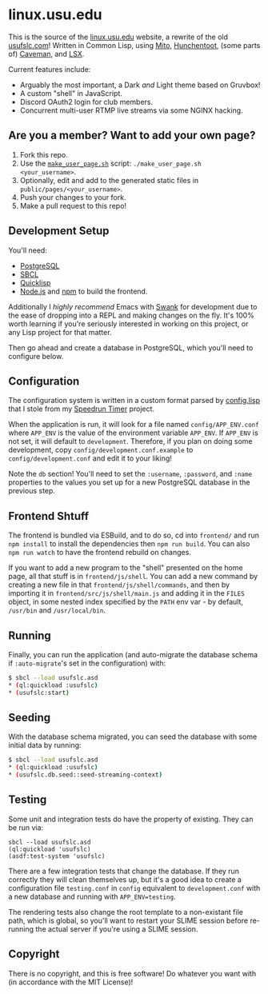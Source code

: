 # linux.usu.edu

This is the source of the [linux.usu.edu](linux.usu.edu) website, a rewrite of the old [usufslc.com](https://github.com/USUFSLC/usufslc-elixir)! Written in Common Lisp, using [Mito](https://github.com/fukamachi/mito), [Hunchentoot](https://edicl.github.io/hunchentoot/), (some parts of) [Caveman](https://github.com/fukamachi/caveman), and [LSX](https://github.com/fukamachi/lsx).

Current features include:

- Arguably the most important, a Dark _and_ Light theme based on Gruvbox!
- A custom "shell" in JavaScript.
- Discord OAuth2 login for club members.
- Concurrent multi-user RTMP live streams via some NGINX hacking.

## Are you a member? Want to add your own page?

1. Fork this repo.
2. Use the [`make_user_page.sh`](./make_user_page.sh) script: `./make_user_page.sh <your_username>`.
3. Optionally, edit and add to the generated static files in `public/pages/<your_username>`.
4. Push your changes to your fork.
5. Make a pull request to this repo!

## Development Setup

You'll need:

- [PostgreSQL](https://www.postgresql.org/)
- [SBCL](http://www.sbcl.org/)
- [Quicklisp](https://www.quicklisp.org/beta/)
- [Node.js](https://nodejs.org/en/) and [npm](https://www.npmjs.com/) to build the frontend.

Additionally I _highly recommend_ Emacs with [Swank](https://quickref.common-lisp.net/swank.html) for development due to the ease of dropping into a REPL and making changes on the fly. It's 100% worth learning if you're seriously interested in working on this project, or any Lisp project for that matter.

Then go ahead and create a database in PostgreSQL, which you'll need to configure below.

## Configuration

The configuration system is written in a custom format parsed by [config.lisp](src/config/parser.lisp) that I stole from my [Speedrun Timer](https://github.com/Simponic/speedrun-timer) project.

When the application is run, it will look for a file named `config/APP_ENV.conf` where `APP_ENV` is the value of the environment variable `APP_ENV`. If `APP_ENV` is not set, it will default to `development`. Therefore, if you plan on doing some development, copy `config/development.conf.example` to `config/development.conf` and edit it to your liking!

Note the `db` section! You'll need to set the `:username`, `:password`, and `:name` properties to the values you set up for a new PostgreSQL database in the previous step.

## Frontend Shtuff

The frontend is bundled via ESBuild, and to do so, cd into `frontend/` and run `npm install` to install the dependencies then `npm run build`. You can also `npm run watch` to have the frontend rebuild on changes.

If you want to add a new program to the "shell" presented on the home page, all that stuff is in `frontend/js/shell`. You can add a new command by creating a new file in that `frontend/js/shell/commands`, and then by importing it in `frontend/src/js/shell/main.js` and adding it in the `FILES` object, in some nested index specified by the `PATH` env var - by default, `/usr/bin` and `/usr/local/bin`.

## Running

Finally, you can run the application (and auto-migrate the database schema if `:auto-migrate`'s set in the configuration) with:

```bash
$ sbcl --load usufslc.asd
* (ql:quickload :usufslc)
* (usufslc:start)
```

## Seeding

With the database schema migrated, you can seed the database with some initial data by running:

```bash
$ sbcl --load usufslc.asd
* (ql:quickload :usufslc)
* (usufslc.db.seed::seed-streaming-context)
```

## Testing

Some unit and integration tests do have the property of existing. They can be run via:

```
sbcl --load usufslc.asd
(ql:quickload 'usufslc)
(asdf:test-system 'usufslc)
```

There are a few integration tests that change the database. If they run correctly they will clean themselves up, but it's a good idea to create a configuration file `testing.conf` in `config` equivalent to `development.conf` with a new database and running with `APP_ENV=testing`.

The rendering tests also change the root template to a non-existant file path, which is global, so you'll want to restart your SLIME session before re-running the actual server if you're using a SLIME session.

## Copyright

There is no copyright, and this is free software! Do whatever you want with (in accordance with the MIT License)!
